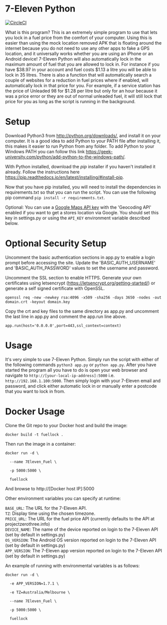 # 7-Eleven Python
[![CircleCI](https://circleci.com/gh/SongGithub/7Eleven-Python/tree/master.svg?style=svg)](https://circleci.com/gh/SongGithub/7Eleven-Python/tree/master)


What is this program? This is an extremely simple program to use that lets you lock in a fuel price from the comfort of your computer. Using this is easier than using the mock location removed APK that is floating around the internet because you do not need to use any other apps to fake a GPS location, and it universally works whether you are using an iPhone or an Android device! 7-Eleven Python will also automatically lock in the maximum amount of fuel that you are allowed to lock in. For instance if you have $38.97 in your account and fuel costs $1.13 a litre you will be able to lock in 35 litres.
There is also a function that will automatically search a couple of websites for a reduction in fuel prices where if enabled, will automatically lock in that price for you. For example, if a service station has the price of Unleaded 98 for $1.28 per litre but only for an hour because it was a price error or they are out of normal unleaded fuel, it will still lock that price for you as long as the script is running in the background.


# Setup
Download Python3 from http://python.org/downloads/, and install it on your computer. It is a good idea to add Python to your PATH file after installing it, this makes it easier to run Python from any folder. To add Python to your Windows PATH you can follow this link https://geek-university.com/python/add-python-to-the-windows-path/.

With Python installed, download the *pip* installer if you haven't installed it already. Follow the instructions here https://pip.readthedocs.io/en/latest/installing/#install-pip.

Now that you have pip installed, you will need to install the dependencies in requirements.txt so that you can run the script. You can use the following pip command `pip install -r requirements.txt`.

Optional: You can use a [Google Maps API key](https://developers.google.com/maps/documentation/embed/get-api-key) with the 'Geocoding API' enabled if you want to get a stores location via Google. You should set this key in settings.py or using the `API_KEY` environment variable described below.

# Optional Security Setup

Uncomment the basic authentication sections in app.py to enable a login prompt before accessing the site. Update the 'BASIC_AUTH_USERNAME' and 'BASIC_AUTH_PASSWORD' values to set the username and password.

Uncomment the SSL section to enable HTTPS. Generate your own certificates using letsencrypt (https://letsencrypt.org/getting-started/) or generate a self signed certificate with OpenSSL.

`openssl req -new -newkey rsa:4096 -x509 -sha256 -days 3650 -nodes -out domain.crt -keyout domain.key`

Copy the crt and key files to the same directory as app.py and uncomment the last line in app.py and comment the app.run line above.

`app.run(host='0.0.0.0',port=443,ssl_context=context)`

# Usage
It's very simple to use  7-Eleven Python. Simply run the script with either of the following commands `python3 app.py` or  `python app.py`. After you have started the program all you have to do is open your web browser and navigate to `http://[your-local-ip-address]:5000` i.e. `http://192.168.1.100:5000`. Then simply login with your 7-Eleven email and password, and click either automatic lock in or manually enter a postcode that you want to lock in from.

# Docker Usage
Clone the Git repo to your Docker host and build the image:

`docker build -t fuellock .`

Then run the image in a container:

<pre><code>docker run -d \<br />
  --name 7Eleven_Fuel \<br />
  -p 5000:5000 \<br />
  fuellock<br /></code></pre>

And browse to http://[Docker host IP]:5000

Other environment variables you can specify at runtime:

`BASE_URL`: The URL for the 7-Eleven API.<br />
`TZ`: Display time using the chosen timezone.<br />
`PRICE_URL`: The URL for the fuel price API (currently defaults to the API at projectzerothree.info)<br />
`DEVICE_NAME`: The name of the device reported on login to the 7-Eleven API (set by default in settings.py)<br />
`OS_VERSION`: The Android OS version reported on login to the 7-Eleven API (set by default in settings.py)<br />
`APP_VERSION`: The 7-Eleven app version reported on login to the 7-Eleven API (set by default in settings.py)

An example of running with environmental variables is as follows:

<pre><code>docker run -d \<br />
  -e APP_VERSION=1.7.1 \<br />
  -e TZ=Australia/Melbourne \<br />
  --name 7Eleven_Fuel \<br />
  -p 5000:5000 \<br />
  fuellock<br /></code></pre>
